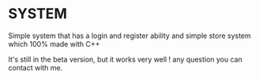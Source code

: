 # SYSTEM
Simple system that has a login and register ability and simple store system which 100% made with C++


It's still in the beta version, but it works very well ! 
any question you can contact with me.
